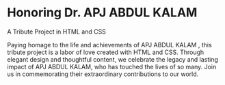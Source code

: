 
# Honoring Dr. APJ ABDUL KALAM
 A Tribute Project in HTML and CSS

Paying homage to the life and achievements of APJ ABDUL KALAM , this tribute project is a labor of love created with HTML and CSS. Through elegant design and thoughtful content, we celebrate the legacy and lasting impact of APJ ABDUL KALAM, who has touched the lives of so many. Join us in commemorating their extraordinary contributions to our world.

